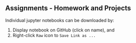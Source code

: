 ## Assignments - Homework and Projects

Individual jupyter notebooks can be downloaded by:
1. Display notebook on GitHub (click on name), and
2. Right-click `Raw` icon to `Save Link as ...`
